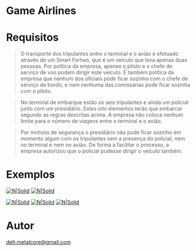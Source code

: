 # Game Airlines

# Requisitos
>  O transporte dos tripulantes entre o terminal e o avião é efetuado através de um Smart Fortwo, que
>é um veículo que leva apenas duas pessoas. Por política da empresa, apenas o piloto e o chefe de
>serviço de voo podem dirigir este veículo. É também política da empresa que nenhum dos oficiais
>pode ficar sozinho com o chefe de serviço de bordo, e nem nenhuma das comissárias pode ficar
>sozinha com o piloto.

>  No terminal de embarque estão os seis tripulantes e ainda um policial junto com um presidiário.
>Estes oito elementos terão que embarcar segundo as regras descritas acima. A empresa não coloca
>nenhum limite para o número de viagens entre o terminal e o avião.

>  Por motivos de segurança o presidiário não pode ficar sozinho em momento algum com os
>tripulantes sem a presença do policial, nem no terminal e nem no avião. De forma a facilitar o
>processo, a empresa autorizou que o policial pudesse dirigir o veículo também.

# Exemplos
[![N|Solid](https://github.com/andrelbuzzo/game-airlines/master/splash.gif)](https://github.com/andrelbuzzo/game-airlines/master/splash.gif)
[![N|Solid](https://github.com/andrelbuzzo/game-airlines/master/splash.gifv)](https://github.com/andrelbuzzo/game-airlines/master/splash.gifv)

[![N|Solid](https://i.imgur.com/EP4bf6R.png)](https://i.imgur.com/EP4bf6R.png)
[![N|Solid](https://i.imgur.com/LfX730l.png)](https://i.imgur.com/LfX730l.png)
[![N|Solid](https://i.imgur.com/qRK2rE0.png)](https://i.imgur.com/qRK2rE0.png)

# Autor
deh.metalcore@gmail.com